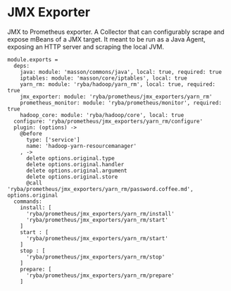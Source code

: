 
# JMX Exporter

JMX to Prometheus exporter.
A Collector that can configurably scrape and expose mBeans of a JMX target. 
It meant to be run as a Java Agent, exposing an HTTP server and scraping the local JVM.

    module.exports =
      deps:
        java: module: 'masson/commons/java', local: true, required: true
        iptables: module: 'masson/core/iptables', local: true
        yarn_rm: module: 'ryba/hadoop/yarn_rm', local: true, required: true
        jmx_exporter: module: 'ryba/prometheus/jmx_exporters/yarn_rm'
        prometheus_monitor: module: 'ryba/prometheus/monitor', required: true
        hadoop_core: module: 'ryba/hadoop/core', local: true
      configure: 'ryba/prometheus/jmx_exporters/yarn_rm/configure'
      plugin: (options) ->
        @before
          type: ['service']
          name: 'hadoop-yarn-resourcemanager'
        , ->
          delete options.original.type
          delete options.original.handler
          delete options.original.argument
          delete options.original.store
          @call 'ryba/prometheus/jmx_exporters/yarn_rm/password.coffee.md', options.original
      commands:
        install: [
          'ryba/prometheus/jmx_exporters/yarn_rm/install'
          'ryba/prometheus/jmx_exporters/yarn_rm/start'
        ]
        start : [
          'ryba/prometheus/jmx_exporters/yarn_rm/start'
        ]
        stop : [
          'ryba/prometheus/jmx_exporters/yarn_rm/stop'
        ]
        prepare: [
          'ryba/prometheus/jmx_exporters/yarn_rm/prepare'
        ]
